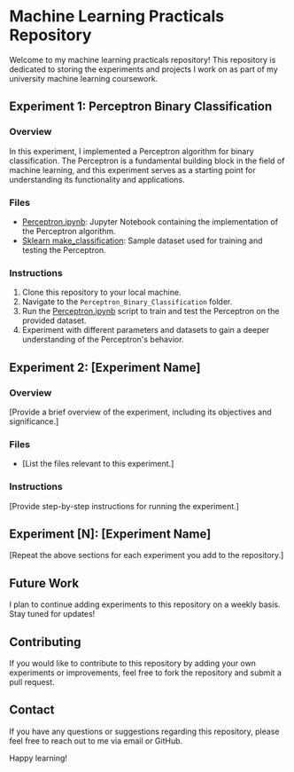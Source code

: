 # Machine Learning Practicals Repository

Welcome to my machine learning practicals repository! This repository is dedicated to storing the experiments and projects I work on as part of my university machine learning coursework.

## Experiment 1: Perceptron Binary Classification

### Overview
In this experiment, I implemented a Perceptron algorithm for binary classification. The Perceptron is a fundamental building block in the field of machine learning, and this experiment serves as a starting point for understanding its functionality and applications.

### Files
- [Perceptron.ipynb](./Perceptron_BinaryClassifier/Perceptron_BinaryClassifier.ipynb): Jupyter Notebook containing the implementation of the Perceptron algorithm.
- [Sklearn make_classification](https://scikit-learn.org/stable/modules/generated/sklearn.datasets.make_classification.html): Sample dataset used for training and testing the Perceptron.

### Instructions
1. Clone this repository to your local machine.
2. Navigate to the `Perceptron_Binary_Classification` folder.
3. Run the [Perceptron.ipynb](./Perceptron_BinaryClassifier/Perceptron_BinaryClassifier.ipynb) script to train and test the Perceptron on the provided dataset.
4. Experiment with different parameters and datasets to gain a deeper understanding of the Perceptron's behavior.

## Experiment 2: [Experiment Name]

### Overview
[Provide a brief overview of the experiment, including its objectives and significance.]

### Files
- [List the files relevant to this experiment.]

### Instructions
[Provide step-by-step instructions for running the experiment.]

## Experiment [N]: [Experiment Name]

[Repeat the above sections for each experiment you add to the repository.]

## Future Work
I plan to continue adding experiments to this repository on a weekly basis. Stay tuned for updates!

## Contributing
If you would like to contribute to this repository by adding your own experiments or improvements, feel free to fork the repository and submit a pull request.

## Contact
If you have any questions or suggestions regarding this repository, please feel free to reach out to me via email or GitHub.

Happy learning!


